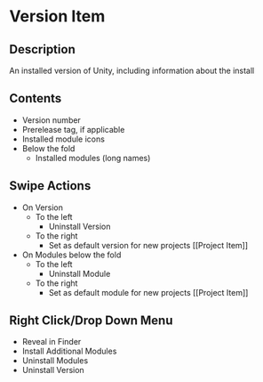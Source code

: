 # Version Item
## Description
An installed version of Unity, including information about the install

## Contents
- Version number
- Prerelease tag, if applicable
- Installed module icons
- Below the fold
	- Installed modules (long names)

## Swipe Actions
- On Version
	- To the left
		- Uninstall Version
	- To the right
		- Set as default version for new projects [[Project Item]]
- On Modules below the fold
	- To the left
		- Uninstall Module
	- To the right
		- Set as default module for new projects [[Project Item]]

## Right Click/Drop Down Menu
- Reveal in Finder
- Install Additional Modules
- Uninstall Modules
- Uninstall Version